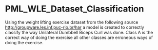 PML_WLE_Dataset_Classification
==============================

Using the weight lifting exercise dataset from the following source http://groupware.les.inf.puc-rio.br/har a model is created to correctly classify the way Unilateral Dumbbell Biceps Curl was done.  Class A is the correct way of doing the exercise all other classes are erroneous ways of doing the exercise.
